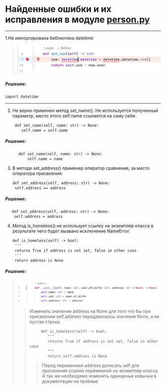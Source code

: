 # Найденные ошибки и их исправления в модуле [person.py](person.py)

***
1.Не импортирована библиотека datetime
> ![img.png](files_of_ERRORS/img.png)<br>

##### Решение:

    import datetime

___    

2. Не верно применен метод set_name(). Не используется полученный параметр, место этого self.name ссылается на саму
   себя:

        def set_name(self, name: str) -> None:
           self.name = self.name

##### Решение:

          def set_name(self, name: str) -> None:
              self.name = name

3. В методе set_address() применер оператор сравнения, за место оператора присвоения:

       def set_address(self, address: str) -> None:
        self.address == address

##### Решение:

       def set_address(self, address: str) -> None:
        self.address = address

4. Метод is_homeless() не использует ссылку на экземпляр класса в результате чего будет вызвано исключение NameError:

       def is_homeless(self) -> bool:
        '''
        returns True if address is not set, false in other case
        '''
        return address is None

##### Решение:

> ![img.png](files_of_ERRORS/img_2.png)
> > Изменить значение address на None для того что бы при присвоении self.address передавалаось значение None, а не пустая строка.
> > 
> >          def is_homeless(self) -> bool:
>>             """
>>             returns True if address is not set, false in other case
>>             """
>>             return self.address is None
> >> Перед переменной address дописать self для присвоения ссылки переменной на экземпляр класса.
> >> А так же необходимо изменить одинарные кавычки в документации на тройные 

